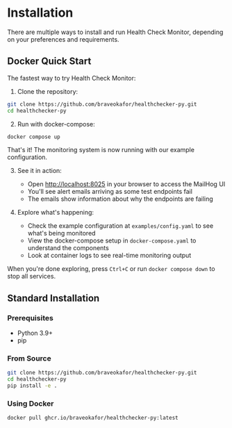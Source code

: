 # Installation

There are multiple ways to install and run Health Check Monitor, depending on your preferences and requirements.

## Docker Quick Start

The fastest way to try Health Check Monitor:

1. Clone the repository:

```bash
git clone https://github.com/braveokafor/healthchecker-py.git
cd healthchecker-py
```

2. Run with docker-compose:

```bash
docker compose up
```

That's it! The monitoring system is now running with our example configuration.

3. See it in action:
   - Open [http://localhost:8025](http://localhost:8025) in your browser to access the MailHog UI
   - You'll see alert emails arriving as some test endpoints fail
   - The emails show information about why the endpoints are failing

4. Explore what's happening:
   - Check the example configuration at `examples/config.yaml` to see what's being monitored
   - View the docker-compose setup in `docker-compose.yaml` to understand the components
   - Look at container logs to see real-time monitoring output

When you're done exploring, press `Ctrl+C` or run `docker compose down` to stop all services.

## Standard Installation

### Prerequisites

- Python 3.9+
- pip

### From Source

```bash
git clone https://github.com/braveokafor/healthchecker-py.git
cd healthchecker-py
pip install -e .
```

### Using Docker

```bash
docker pull ghcr.io/braveokafor/healthchecker-py:latest
```